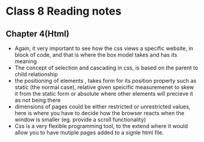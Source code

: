 # Class 8 Reading notes

## Chapter 4(Html)
+ Again, it very important to see how the css views a specific website, in block of code, and that is where the box model takes and has its meaning 
+ The concept of selection and cascading in css, is based on the parent to child relationship 
+ the positioning of elements , takes form for its position property such as static (the normal case), relative given speicific measuremenet to skew it from the static form or absolute where other elements will precieve it as not being there
+ dimensions of pages could be either restricted or unrestricted values, here is where you have to decide how the browser reacts when the window is smaller (eg. provide a scroll functionality)
+ Css is a very flexible programming tool, to the extend where it would allow you to have mutiple pages added to a signle html file.